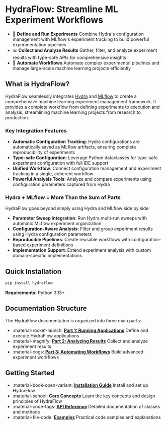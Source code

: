 # HydraFlow: Streamline ML Experiment Workflows

<div class="grid cards" markdown>

- 🚀 **Define and Run Experiments**
  Combine Hydra's configuration management with MLflow's experiment
  tracking to build powerful experimentation pipelines
- 📊 **Collect and Analyze Results**
  Gather, filter, and analyze experiment results with type-safe APIs
  for comprehensive insights
- 🔄 **Automate Workflows**
  Automate complex experimental pipelines and manage large-scale
  machine learning projects efficiently

</div>

## What is HydraFlow?

HydraFlow seamlessly integrates [Hydra](https://hydra.cc/) and
[MLflow](https://mlflow.org/) to create a comprehensive machine learning
experiment management framework. It provides a complete workflow from defining
experiments to execution and analysis, streamlining machine learning projects
from research to production.

### Key Integration Features

- **Automatic Configuration Tracking**: Hydra configurations are automatically
  saved as MLflow artifacts, ensuring complete reproducibility of experiments
- **Type-safe Configuration**: Leverage Python dataclasses for type-safe
  experiment configuration with full IDE support
- **Unified Workflow**: Connect configuration management and experiment tracking
  in a single, coherent workflow
- **Powerful Analysis Tools**: Analyze and compare experiments using
  configuration parameters captured from Hydra

### Hydra + MLflow = More Than the Sum of Parts

HydraFlow goes beyond simply using Hydra and MLflow side by side:

- **Parameter Sweep Integration**: Run Hydra multi-run sweeps with automatic
  MLflow experiment organization
- **Configuration-Aware Analysis**: Filter and group experiment results using
  Hydra configuration parameters
- **Reproducible Pipelines**: Create reusable workflows with configuration-based
  experiment definitions
- **Implementation Support**: Extend experiment analysis with custom
  domain-specific implementations

## Quick Installation

```bash
pip install hydraflow
```

**Requirements:** Python 3.13+

## Documentation Structure

The HydraFlow documentation is organized into three main parts:

<div class="grid cards" markdown>

- :material-rocket-launch: [**Part 1: Running Applications**](part1-applications/index.md)
  Define and execute HydraFlow applications
- :material-magnify: [**Part 2: Analyzing Results**](part2-analysis/index.md)
  Collect and analyze experiment results
- :material-cogs: [**Part 3: Automating Workflows**](part3-advanced/index.md)
  Build advanced experiment workflows

</div>

## Getting Started

<div class="grid cards" markdown>

- :material-book-open-variant: [**Installation Guide**](getting-started/installation.md)
  Install and set up HydraFlow
- :material-school: [**Core Concepts**](getting-started/concepts.md)
  Learn the key concepts and design principles of HydraFlow
- :material-code-tags: [**API Reference**](api/index.md)
  Detailed documentation of classes and methods
- :material-file-code: [**Examples**](examples/index.md)
  Practical code samples and explanations

</div>